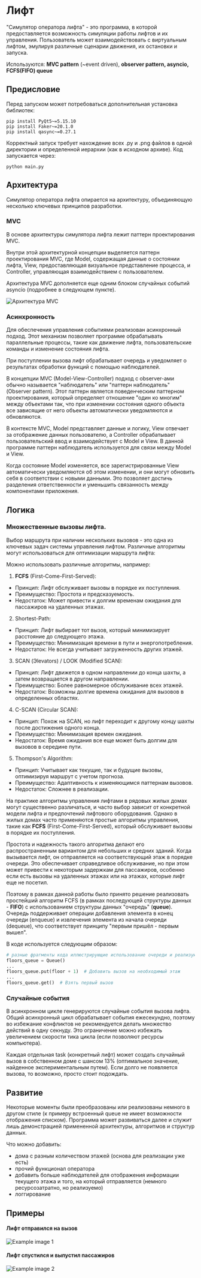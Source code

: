 # Лифт

"Симулятор оператора лифта" - это программа, в которой предоставляется возможность симуляции работы лифтов и их управления. Пользователь может взаимодействовать с виртуальным лифтом, эмулируя различные сценарии движения, их остановки и запуска.

Используются: **MVC pattern** (~event driven), **observer pattern, asyncio, FCFS(FIFO) queue**

## Предисловие
Перед запуском может потребоваться дополнительная установка библиотек:

```shell
pip install PyQt5~=5.15.10
pip install Faker~=20.1.0
pip install qasync~=0.27.1
```

Корректный запуск требует нахождение всех .py и .png файлов в одной директории и определенной иерархии (как в исходном архиве). Код запускается через:

```shell
python main.py
```

## Архитектура

Симулятор оператора лифта опирается на архитектуру, объединяющую несколько ключевых принципов разработки. 

### MVC

В основе архитектуры симулятора лифта лежит паттерн проектирования MVC.

Внутри этой архитектурной концепции выделяется паттерн проектирования MVC, где Model, содержащая данные о состоянии лифта, View, предоставляющая визуальное представление процесса, и Controller, управляющая взаимодействием с пользователем.

Архитектура MVC дополняется еще одним блоком случайных событий asyncio (подробнее в следующем пункте).

![Архитектура MVC](src/MVC_diag.png)


### Асинхронность

Для обеспечения управления событиями реализован асинхронный подход. Этот механизм позволяет программе обрабатывать параллельные процессы, такие как движение лифта, пользовательские команды и изменение состояния лифта.

При поступлении вызова лифт обрабатывает очередь и уведомляет о результатах обработки функций с помощью наблюдателей.


В концепции MVC (Model-View-Controller) подход с observer-ами обычно называется "наблюдатель" или "паттерн наблюдатель" (Observer pattern). Этот паттерн является поведенческим паттерном проектирования, который определяет отношение "один ко многим" между объектами так, что при изменении состояния одного объекта все зависящие от него объекты автоматически уведомляются и обновляются.

В контексте MVC, Model представляет данные и логику, View отвечает за отображение данных пользователю, а Controller обрабатывает пользовательский ввод и взаимодействует с Model и View. В данной программе паттерн наблюдатель используется для связи между Model и View.

Когда состояние Model изменяется, все зарегистрированные View автоматически уведомляются об этом изменении, и они могут обновить себя в соответствии с новыми данными. Это позволяет достичь разделения ответственности и уменьшить связанность между компонентами приложения.


## Логика

### Множественные вызовы лифта.

Выбор маршрута при наличии нескольких вызовов - это одна из ключевых задач системы управления лифтом. Различные алгоритмы могут использоваться для оптимизации маршрута лифта:

Можно использовать различные алгоритмы, например:

1. **FCFS** (First-Come-First-Served):

- Принцип: Лифт обслуживает вызовы в порядке их поступления.
- Преимущество: Простота и предсказуемость.
- Недостаток: Может привести к долгим временам ожидания для пассажиров на удаленных этажах.

2. Shortest-Path:

- Принцип: Лифт выбирает тот вызов, который минимизирует расстояние до следующего этажа.
- Преимущество: Минимизация времени в пути и энергопотребления.
- Недостаток: Не всегда учитывает загруженность других этажей.

3. SCAN (Эlevators) / LOOK (Modified SCAN):

- Принцип: Лифт движется в одном направлении до конца шахты, а затем возвращается в другом направлении.
- Преимущество: Более равномерное обслуживание всех этажей.
- Недостаток: Возможны долгие времена ожидания для вызовов в определенных областях.

4. C-SCAN (Circular SCAN):

- Принцип: Похож на SCAN, но лифт переходит к другому концу шахты после достижения одного конца.
- Преимущество: Минимизация времен ожидания.
- Недостаток: Время ожидания все еще может быть долгим для вызовов в середине пути.

5. Thompson's Algorithm:

- Принцип: Учитывает как текущие, так и будущие вызовы, оптимизируя маршрут с учетом прогноза.
- Преимущество: Адаптивность к изменяющимся паттернам вызовов.
- Недостаток: Сложнее в реализации.

На практике алгоритмы управления лифтами в рядовых жилых домах могут существенно различаться, и часто выбор зависит от конкретной модели лифта и предпочтений лифтового оборудования. Однако в жилых домах часто применяются простые алгоритмы управления, такие как **FCFS** (First-Come-First-Served), который обслуживает вызовы в порядке их поступления.

Простота и надежность такого алгоритма делают его распространенным вариантом для небольших и средних зданий. Когда вызывается лифт, он отправляется на соответствующий этаж в порядке очереди. Это обеспечивает справедливое обслуживание, но при этом может привести к некоторым задержкам для пассажиров, особенно если есть вызовы на удаленных этажах или на этажах, которые лифт еще не посетил.

Поэтому в рамках данной работы было принято решение реализовать простейший алгоритм FCFS (в рамках последующей структуры данных - **FIFO**) с использованием структуры данных "очередь" (**queue**). Очередь поддерживает операции добавления элемента в конец очереди (enqueue) и извлечения элемента из начала очереди (dequeue), что соответствует принципу "первым пришёл - первым вышел".

В коде используется следующим образом:
```python
# разные фрагменты кода иллюстрирующие использование очереди и реализующие алгоритм FIFO
floors_queue = Queue()
...
floors_queue.put(floor + 1)  # Добавить вызов на необходимый этаж
...
floors_queue.get()  # Взять первый вызов
```

### Случайные события

В асинхронном цикле генерируются случайные события вызова лифта. Общий асинхронный цикл обрабатывает события ежесекундно, поэтому во избежание конфликтов не рекомендуется делать множество действий в одну секнуду. Это ограничение можно избежать увеличением скорости тика цикла (если позволяют ресурсы компьютера).

Каждая отдельная task (конкретный лифт) может создать случайный вызов в собственном доме с шансом 13% (оптимальное значение, найденное экспериментальным путем).  Если долго не появляется вызова, то возможно, просто стоит подождать.

## Развитие

Некоторые моменты были преобразованы или реализованы немного в другом стиле (к примеру встроенный queue не имеет возможности отображения списком). Программа может развиваться далее и служит лишь демонстрацией примененной архитектуры, алгоритмов и структур данных.

Что можно добавить:

* дома с разным количеством этажей (основа для реализации уже есть)
* прочий функционал оператора
* добавить больше наблюдателей для отображения информации текущего этажа и того, на который отправляется (немного ресурсозатратно, но реализуемо)
* логгирование

## Примеры

#### Лифт отправился на вызов

![Example image 1](src/ex1.png)

#### Лифт спустился и выпустил пассажиров

![Example image 2](src/ex2.png)
